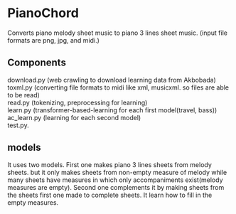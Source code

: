 # PianoChord
Converts piano melody sheet music to piano 3 lines sheet music. (input file formats are png, jpg, and midi.)
## Components
download.py (web crawling to download learning data from Akbobada)   
toxml.py (converting file formats to midi like xml, musicxml. so files are able to be read)   
read.py (tokenizing, preprocessing for learning)   
learn.py (transformer-based-learning for each first model(travel, bass))   
ac_learn.py (learning for each second model)   
test.py.
## models
It uses two models. First one makes piano 3 lines sheets from melody sheets. but it only makes sheets from non-empty measure of melody while many sheets have measures in which only accompaniments exist(melody measures are empty). Second one complements it by making sheets from the sheets first one made to complete sheets. It learn how to fill in the empty measures.
